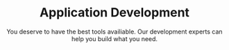 ---
layout: page_w_header
title:  "Application Development"
subtitle: "You deserve to have the best tools availiable. Our development experts can help you build what you need."
background: mediumBackground
---